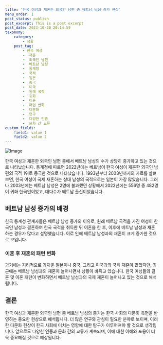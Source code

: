 ```yaml
---
title: '한국 여성과 재혼한 외국인 남편 중 베트남 남성 증가 현상'
menu_order: 1
post_status: publish
post_excerpt: This is a post excerpt
post_date: 2023-10-20 20:14:59
taxonomy:
    category:
        - 생활
    post_tag:
        - 한국 여성
        -  재혼
        -  외국인 남편
        -  베트남 남성
        -  통계청
        -  국적
        -  일본
        -  중국
        -  미국
        -  원래 국적
        -  귀화
        -  이혼
        -  패턴 변화
        -  다문화
        -  연구
        -  다양한 인종
        -  문화 간 교류
custom_fields:
    field1: value 1
    field2: value 2
---
```


![Image](https://imgnews.pstatic.net/image/374/2024/02/07/0000369701_001_20240207102712708.jpg?type=w647)


한국 여성과 재혼한 외국인 남편 중에서 베트남 남성의 수가 상당히 증가하고 있는 것으로 나타났습니다. 통계청에 따르면 2022년에는 베트남이 한국 여성이 재혼한 외국인 남편의 국적 1위로 등극한 것으로 나타났습니다. 1993년부터 2003년까지의 자료를 살펴보면, 한국 여성이 국제 재혼하는 상대 남성의 국적으로는 일본이 가장 많았습니다. 그러나 2003년에는 베트남 남성은 2명에 불과했던 상황에서 2022년에는 556명 중 482명이 귀화 한국인이었고, 대다수가 베트남 출신이었습니다.

## 베트남 남성 증가의 배경
한국 통계청 관계자들은 베트남 남성 증가의 이유로, 원래 베트남 국적을 가진 여성이 한국인 남성과 결혼하여 한국 국적을 취득한 뒤 이혼을 한 후, 이후에 베트남 남성과 재혼하는 경우가 많다고 설명했습니다. 이로 인해 베트남 남성과의 재혼이 크게 증가한 것으로 보입니다.

### 이혼 후 재혼의 패턴 변화
과거에는 지리적으로 가까운 일본이나 중국, 그리고 미국과의 국제 재혼이 많았지만, 최근에는 베트남 남성과의 재혼이 늘어나면서 상황이 바뀌고 있습니다. 한국 여성들의 결혼 및 이혼 패턴이 변화하면서 베트남 남성과의 국제 재혼이 늘어나고 있는 것으로 해석됩니다.

## 결론
한국 여성과 재혼한 외국인 남편 중 베트남 남성의 증가는 한국 사회의 다문화 측면을 반영하는 중요한 현상으로 해석됩니다. 더 많은 연구와 관심이 필요한 분야로 보이며, 이러한 다문화 현상이 한국 사회에 미치는 영향에 대한 탐구가 이루어져야 할 것으로 생각됩니다. 앞으로도 다양한 인종과 문화 간의 교류가 계속되며, 이에 대한 이해와 포용이 더욱 중요해질 것으로 예상됩니다.
